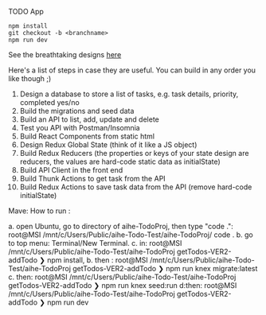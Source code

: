 TODO App

```
npm install
git checkout -b <branchname>
npm run dev
```

See the breathtaking designs [here](http://localhost:3000/designs/)

Here's a list of steps in case they are useful. You can build in any order you like though ;)

1.  Design a database to store a list of tasks, e.g. task details, priority, completed yes/no
1.  Build the migrations and seed data
1.  Build an API to list, add, update and delete
1.  Test you API with Postman/Insomnia
1.  Build React Components from static html
1.  Design Redux Global State (think of it like a JS object)
1.  Build Redux Reducers (the properties or keys of your state design are reducers, the values are hard-code static data as initialState)
1.  Build API Client in the front end
1.  Build Thunk Actions to get task from the API
1.  Build Redux Actions to save task data from the API (remove hard-code initialState)

Mave: How to run :

a. open Ubuntu, go to directory of aihe-TodoProj, then type "code .":  root@MSI /mnt/c/Users/Public/aihe-Todo-Test/aihe-TodoProj/ code .
b. go to top menu: Terminal/New Terminal. 
c. in: root@MSI /mnt/c/Users/Public/aihe-Todo-Test/aihe-TodoProj getTodos-VER2-addTodo ❯ npm install,
b. then : root@MSI /mnt/c/Users/Public/aihe-Todo-Test/aihe-TodoProj getTodos-VER2-addTodo ❯ npm run knex migrate:latest
c. then: root@MSI /mnt/c/Users/Public/aihe-Todo-Test/aihe-TodoProj getTodos-VER2-addTodo ❯  npm run knex seed:run
d:then: root@MSI /mnt/c/Users/Public/aihe-Todo-Test/aihe-TodoProj getTodos-VER2-addTodo ❯  npm run dev
